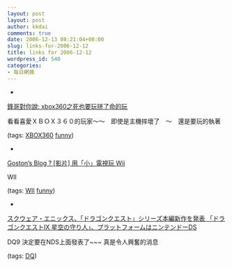 ```yaml
---
layout: post
layout: post
author: kkdai
comments: true
date: 2006-12-13 08:21:04+00:00
slug: links-for-2006-12-12
title: links for 2006-12-12
wordpress_id: 540
categories:
- 每日網摘
---
```



	
  * 
		

[鋒哥對你說: xbox360之死也要玩拼了命的玩](http://linfon0423.blogspot.com/2006/12/xbox360.html)


		

看看喜愛ＸＢＯＸ３６０的玩家～～　即使是主機摔壞了　～　還是要玩的執著


		

(tags: [XBOX360](http://del.icio.us/kkdai/XBOX360) [funny](http://del.icio.us/kkdai/funny))


	

	
  * 
		

[Goston’s Blog ? [影片] 用「小」電視玩 Wii](http://www.goston.net/2006/12/07/669/)


		

WII


		

(tags: [WII](http://del.icio.us/kkdai/WII) [funny](http://del.icio.us/kkdai/funny))


	

	
  * 
		

[スクウェア・エニックス、「ドラゴンクエスト」シリーズ本編新作を発表 「ドラゴンクエストIX 星空の守り人」、プラットフォームはニンテンドーDS](http://www.watch.impress.co.jp/game/docs/20061212/sqex.htm)


		

DQ9 決定要在NDS上面發表了~~~ 真是令人興奮的消息


		

(tags: [DQ](http://del.icio.us/kkdai/DQ))


	


